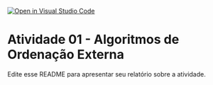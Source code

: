 [![Open in Visual Studio Code](https://classroom.github.com/assets/open-in-vscode-c66648af7eb3fe8bc4f294546bfd86ef473780cde1dea487d3c4ff354943c9ae.svg)](https://classroom.github.com/online_ide?assignment_repo_id=7648401&assignment_repo_type=AssignmentRepo)
# Atividade 01 - Algoritmos de Ordenação Externa

Edite esse README para apresentar seu relatório sobre a atividade. 
